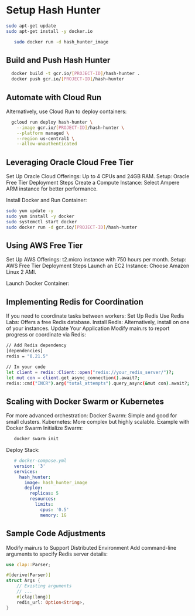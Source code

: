 # Setup Hash Hunter

```sh
sudo apt-get update
sudo apt-get install -y docker.io
```

```sh
   sudo docker run -d hash_hunter_image
```

## Build and Push Hash Hunter

```sh
  docker build -t gcr.io/[PROJECT-ID]/hash-hunter .
  docker push gcr.io/[PROJECT-ID]/hash-hunter
```

## Automate with Cloud Run

Alternatively, use Cloud Run to deploy containers:

```sh
  gcloud run deploy hash-hunter \
    --image gcr.io/[PROJECT-ID]/hash-hunter \
    --platform managed \
    --region us-central1 \
    --allow-unauthenticated
```

## Leveraging Oracle Cloud Free Tier

Set Up Oracle Cloud
Offerings: Up to 4 CPUs and 24GB RAM.
Setup: Oracle Free Tier
Deployment Steps
Create a Compute Instance:
Select Ampere ARM instance for better performance.

Install Docker and Run Container:

```sh
sudo yum update -y
sudo yum install -y docker
sudo systemctl start docker
sudo docker run -d gcr.io/[PROJECT-ID]/hash-hunter
```

## Using AWS Free Tier

Set Up AWS
Offerings: t2.micro instance with 750 hours per month.
Setup: AWS Free Tier
Deployment Steps
Launch an EC2 Instance:
Choose Amazon Linux 2 AMI.

Launch Docker Container:

## Implementing Redis for Coordination

If you need to coordinate tasks between workers:
Set Up Redis
Use Redis Labs: Offers a free Redis database.
Install Redis: Alternatively, install on one of your instances.
Update Your Application
Modify main.rs to report progress or coordinate via Redis:

```sh
// Add Redis dependency
[dependencies]
redis = "0.21.5"

// In your code
let client = redis::Client::open("redis://your_redis_server/")?;
let mut con = client.get_async_connection().await?;
redis::cmd("INCR").arg("total_attempts").query_async(&mut con).await?;
```

## Scaling with Docker Swarm or Kubernetes

For more advanced orchestration:
Docker Swarm: Simple and good for small clusters.
Kubernetes: More complex but highly scalable.
Example with Docker Swarm
Initialize Swarm:

```sh
   docker swarm init
```

Deploy Stack:

```yaml
   # docker-compose.yml
   version: '3'
   services:
     hash_hunter:
       image: hash_hunter_image
       deploy:
         replicas: 5
         resources:
           limits:
             cpus: '0.5'
             memory: 1G
```

## Sample Code Adjustments

Modify main.rs to Support Distributed Environment
Add command-line arguments to specify Redis server details:

```rs
use clap::Parser;

#[derive(Parser)]
struct Args {
    // Existing arguments
    // ...
    #[clap(long)]
    redis_url: Option<String>,
}
```
